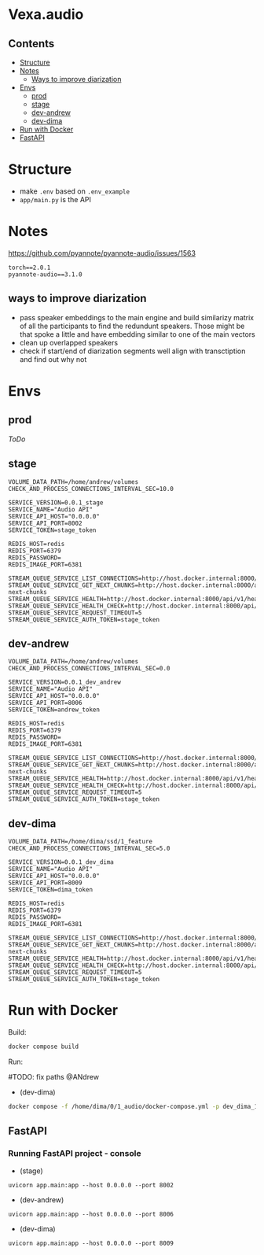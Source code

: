 # Vexa.audio

## Contents
- [Structure](#Structure)
- [Notes](#Notes)
  - [Ways to improve diarization](#ways-to-improve-diarization)
- [Envs](#Envs)
    - [prod](#prod)
    - [stage](#stage)
    - [dev-andrew](#dev-andrew)
    - [dev-dima](#dev-dima)
- [Run with Docker](#Run-with-Docker)
- [FastAPI](#FastAPI)

# Structure
- make `.env` based on `.env_example`
- `app/main.py` is the API

# Notes
https://github.com/pyannote/pyannote-audio/issues/1563

```
torch==2.0.1
pyannote-audio==3.1.0
```

## ways to improve diarization
- pass speaker embeddings to the main engine and build similarizy matrix of all the participants to find the redundunt speakers. Those might be that spoke a little and have embedding similar to one of the main vectors
- clean up overlapped speakers
- check if start/end of diarization segments well align with transctiption and find out why not

# Envs
## prod
*ToDo*

## stage
```dotenv
VOLUME_DATA_PATH=/home/andrew/volumes
CHECK_AND_PROCESS_CONNECTIONS_INTERVAL_SEC=10.0

SERVICE_VERSION=0.0.1_stage
SERVICE_NAME="Audio API"
SERVICE_API_HOST="0.0.0.0"
SERVICE_API_PORT=8002
SERVICE_TOKEN=stage_token

REDIS_HOST=redis
REDIS_PORT=6379
REDIS_PASSWORD=
REDIS_IMAGE_PORT=6381

STREAM_QUEUE_SERVICE_LIST_CONNECTIONS=http://host.docker.internal:8000/api/v1/connections/list
STREAM_QUEUE_SERVICE_GET_NEXT_CHUNKS=http://host.docker.internal:8000/api/v1/tools/get-next-chunks
STREAM_QUEUE_SERVICE_HEALTH=http://host.docker.internal:8000/api/v1/health
STREAM_QUEUE_SERVICE_HEALTH_CHECK=http://host.docker.internal:8000/api/v1/hc
STREAM_QUEUE_SERVICE_REQUEST_TIMEOUT=5
STREAM_QUEUE_SERVICE_AUTH_TOKEN=stage_token
```
## dev-andrew
```dotenv
VOLUME_DATA_PATH=/home/andrew/volumes
CHECK_AND_PROCESS_CONNECTIONS_INTERVAL_SEC=0.0

SERVICE_VERSION=0.0.1_dev_andrew
SERVICE_NAME="Audio API"
SERVICE_API_HOST="0.0.0.0"
SERVICE_API_PORT=8006
SERVICE_TOKEN=andrew_token

REDIS_HOST=redis
REDIS_PORT=6379
REDIS_PASSWORD=
REDIS_IMAGE_PORT=6381

STREAM_QUEUE_SERVICE_LIST_CONNECTIONS=http://host.docker.internal:8000/api/v1/connections/list
STREAM_QUEUE_SERVICE_GET_NEXT_CHUNKS=http://host.docker.internal:8000/api/v1/tools/get-next-chunks
STREAM_QUEUE_SERVICE_HEALTH=http://host.docker.internal:8000/api/v1/health
STREAM_QUEUE_SERVICE_HEALTH_CHECK=http://host.docker.internal:8000/api/v1/hc
STREAM_QUEUE_SERVICE_REQUEST_TIMEOUT=5
STREAM_QUEUE_SERVICE_AUTH_TOKEN=stage_token
```
## dev-dima
```dotenv
VOLUME_DATA_PATH=/home/dima/ssd/1_feature
CHECK_AND_PROCESS_CONNECTIONS_INTERVAL_SEC=5.0

SERVICE_VERSION=0.0.1_dev_dima
SERVICE_NAME="Audio API"
SERVICE_API_HOST="0.0.0.0"
SERVICE_API_PORT=8009
SERVICE_TOKEN=dima_token

REDIS_HOST=redis
REDIS_PORT=6379
REDIS_PASSWORD=
REDIS_IMAGE_PORT=6381

STREAM_QUEUE_SERVICE_LIST_CONNECTIONS=http://host.docker.internal:8000/api/v1/connections/list
STREAM_QUEUE_SERVICE_GET_NEXT_CHUNKS=http://host.docker.internal:8000/api/v1/tools/get-next-chunks
STREAM_QUEUE_SERVICE_HEALTH=http://host.docker.internal:8000/api/v1/health
STREAM_QUEUE_SERVICE_HEALTH_CHECK=http://host.docker.internal:8000/api/v1/hc
STREAM_QUEUE_SERVICE_REQUEST_TIMEOUT=5
STREAM_QUEUE_SERVICE_AUTH_TOKEN=stage_token
```
# Run with Docker
Build:
```bash
docker compose build
```

Run:

#TODO: fix paths @ANdrew
<!-- - (prod)
  ```bash
  docker compose -f /home/dima/1_feature/1_audio/docker-compose.yml -p prod_1 up -d
  ```

-  (stage)
  ```bash
  docker compose -f /home/dima/1_feature/1_audio/docker-compose.yml -p stage_1 up -d
  ```

-  (dev-andrew)
  ```bash
  docker compose -f /home/andrew/1_feature/1_audio/docker-compose.yml -p dev_andrew_1 up -d
  ``` -->

-  (dev-dima)
  ```bash
  docker compose -f /home/dima/0/1_audio/docker-compose.yml -p dev_dima_1 up -d
  ```

## FastAPI
### Running FastAPI project - console

-  (stage)
  ```shell
  uvicorn app.main:app --host 0.0.0.0 --port 8002
  ```

-  (dev-andrew)
  ```shell
  uvicorn app.main:app --host 0.0.0.0 --port 8006
  ```

-  (dev-dima)
  ```shell
  uvicorn app.main:app --host 0.0.0.0 --port 8009
  ```
